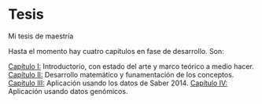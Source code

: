 # Tesis
Mi tesis de maestría

Hasta el momento hay cuatro capítulos en fase de desarrollo. Son:

[Capítulo I:](https://github.com/CruzJulian/Tesis/blob/master/I.rmd) Introductorio, con estado del arte y marco teórico a medio hacer.
[Capítulo II:](https://github.com/CruzJulian/Tesis/blob/master/II.rmd) Desarrollo matemático y funamentación de los conceptos.
[Capítulo III:](https://github.com/CruzJulian/Tesis/blob/master/III.rmd) Aplicación usando los datos de Saber 2014.
[Capítulo IV:](https://github.com/CruzJulian/Tesis/blob/master/IV.rmd) Aplicación usando datos genómicos.
